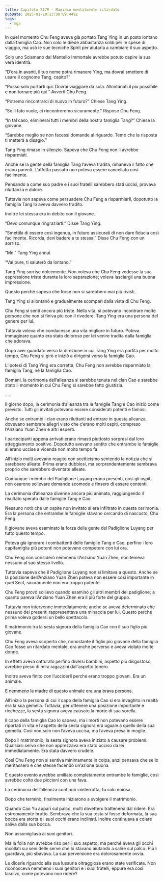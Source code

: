 ```yaml
---
title: Capitolo 2179 - Maniaco mentalmente ritardato
pubDate: 2025-01-10T13:08:09.449Z
tags:
  - mga
---
```


In quel momento Chu Feng aveva già portato Tang Ying in un posto lontano dalla famiglia Cao. Non solo le diede abbastanza soldi per le spese di viaggio, ma usò le sue tecniche Spirit per aiutarla a cambiare il suo aspetto.

Solo uno Sciamano dal Mantello Immortale avrebbe potuto capire la sua vera identità.

“D’ora in avanti, il tuo nome potrà rimanere Ying, ma dovrai smettere di usare il cognome Tang, capito?”

“Posso solo portarti qui. Dovrai viaggiare da sola. Allontanati il più possibile e non tornare più qui.” Avvertì Chu Feng.

“Potremo rincontrarci di nuovo in futuro?” Chiese Tang Ying.

“Se il fato vuole, ci rincontreremo sicuramente.” Rispose Chu Feng.

“In tal caso, eliminerai tutti i membri della nostra famiglia Tang?” Chiese la giovane.

“Sarebbe meglio se non facessi domande al riguardo. Temo che la risposta ti metterà a disagio.”

Tang Ying rimase in silenzio. Sapeva che Chu Feng non li avrebbe risparmiati.

Anche se la gente della famiglia Tang l’aveva tradita, rimaneva il fatto che erano parenti. L’affetto passato non poteva essere cancellato così facilmente.

Pensando a come suo padre e i suoi fratelli sarebbero stati uccisi, provava riluttanza e dolore.

Tuttavia non sapeva come persuadere Chu Feng a risparmiarli, dopotutto la famiglia Tang lo aveva davvero tradito.

Inoltre lei stessa era in debito con il giovane.

“Devo comunque ringraziarti.” Disse Tang Ying.

“Smettila di essere così ingenua, in futuro assicurati di non dare fiducia così facilmente. Ricorda, devi badare a te stessa.” Disse Chu Feng con un sorriso.

“Mn.” Tang Ying annuì.

“Vai pure, ti saluterò da lontano.”

Tang Ying sorrise dolcemente. Non voleva che Chu Feng vedesse la sua espressione triste durante la loro separazione; voleva lasciargli una buona impressione.

Questo perché sapeva che forse non si sarebbero mai più rivisti.

Tang Ying si allontanò e gradualmente scomparì dalla vista di Chu Feng.

Chu Feng si sentì ancora più triste. Nella vita, si potevano incontrare molte persone che non si finiva più con il rivedere. Tang Ying era una persona del genere per lui.

Tuttavia voleva che conducesse una vita migliore in futuro. Poteva immaginare quanto era stato doloroso per lei venire tradita dalla famiglia che adorava.

Dopo aver guardato verso la direzione in cui Tang Ying era partita per molto tempo, Chu Feng si girò e iniziò a dirigersi verso la famiglia Cao.

L’ipotesi di Tang Ying era corretta, Chu Feng non avrebbe risparmiato la famiglia Tang, né la famiglia Cao.

Domani, la cerimonia dell’alleanza si sarebbe tenuta nel clan Cao e sarebbe stato il momento in cui Chu Feng si sarebbe fatto giustizia.

…..

Il giorno dopo, la cerimonia d’alleanza tra le famiglie Tang e Cao iniziò come previsto. Tutti gli invitati potevano essere considerati potenti e famosi.

Anche se entrambi i clan erano riluttanti ad entrare in questa alleanza, dovevano sembrare allegri visto che c’erano molti ospiti, compreso l’Anziano Yuan Zhen e altri esperti.

I partecipanti appena arrivati erano rimasti piuttosto sorpresi dal loro atteggiamento positivo. Dopotutto avevano sentito che entrambe le famiglie si erano uccise a vicenda non molto tempo fa.

All’inizio molti avevano reagito con scetticismo sentendo la notizia che si sarebbero alleate. Prima erano dubbiosi, ma sorprendentemente sembrava proprio che sarebbero diventate alleate.

Comunque i membri del Padiglione Luyang erano presenti, così gli ospiti non osarono sollevare domande scomode e finsero di essere contenti.

La cerimonia d’alleanza divenne ancora più animata, raggiungendo il risultato sperato dalle famiglie Tang e Cao.

Nessuno notò che un ospite non invitato si era infiltrato in questa cerimonia. Era la persona che entrambe le famiglie stavano cercando di nascosto, Chu Feng.

Il giovane aveva esaminato la forza della gente del Padiglione Luyang per tutto questo tempo.

Poteva già ignorare i combattenti delle famiglie Tang e Cao, perfino i loro capifamiglia più potenti non potevano competere con lui ora.

Chu Feng non considerò nemmeno l’Anziano Yuan Zhen, non temeva nessuno al suo stesso livello.

Tuttavia sapeva che il Padiglione Luyang non si limitava a questo. Anche se la posizione dell’Anziano Yuan Zhen poteva non essere così importante in quel Sect, sicuramente non era troppo potente.

Chu Feng provò sollievo quando esaminò gli altri membri del padiglione; a quanto pareva l’Anziano Yuan Zhen era il più forte del gruppo.

Tuttavia non intervenne immediatamente anche se aveva determinato che nessuno dei presenti rappresentava una minaccia per lui. Questo perché prima voleva godersi un bello spettacolo.

Il matrimonio tra la sesta signora della famiglia Cao con il suo figlio più giovane.

Chu Feng aveva scoperto che, nonostante il figlio più giovane della famiglia Cao fosse un ritardato mentale, era anche perverso e aveva violato molte donne.

In effetti aveva catturato perfino diversi bambini, aspetto più disgustoso, avrebbe preso di mira ragazzini dall’aspetto tenero.

Inoltre aveva finito con l’ucciderli perché erano troppo giovani. Era un animale.

E nemmeno la madre di questo animale era una brava persona.

All’inizio la persona di cui il capo della famiglia Cao si era invaghito in realtà era la sua gemella. Tuttavia, per ottenere una posizione importante e ricchezze, la sesta signora aveva causato la morte di sua sorella.

Il capo della famiglia Cao lo sapeva, ma i morti non potevano essere riportati in vita e l’aspetto della sesta signora era uguale a quello della sua gemella. Così non solo non l’aveva uccisa, ma l’aveva presa in moglie.

Dopo il matrimonio, la sesta signora aveva iniziato a causare problemi. Qualsiasi servo che non apprezzava era stato ucciso da lei immediatamente. Era stata davvero crudele.

Così Chu Feng non si sentiva minimamente in colpa, anzi pensava che se lo meritassero e che stesse facendo un’azione buona.

E questo evento avrebbe umiliato completamente entrambe le famiglie, così avrebbe colto due piccioni con una fava.

La cerimonia dell’alleanza continuò ininterrotta, fu solo noiosa.

Dopo che terminò, finalmente iniziarono a svolgere il matrimonio.

Quando Cao Yu apparì sul palco, molti dovettero trattenersi dal ridere. Era estremamente brutto. Sembrava che la sua testa si fosse deformata, la sua bocca era storta e i suoi occhi erano inclinati. Inoltre continuava a colare saliva dalla sua bocca.

Non assomigliava ai suoi genitori.

Ma la folla non avrebbe riso per il suo aspetto, ma perché aveva gli occhi incollati sui seni delle serve che lo stavano aiutando a salire sul palco. Più li guardava, più sbavava. La sua perversione era dolorosamente ovvia.

Le dicerie riguardo alla sua lussuria oltraggiosa erano state verificate. Non riconosceva nemmeno i suoi genitori e i suoi fratelli, eppure era così lascivo, come potevano non ridere?
